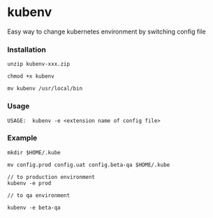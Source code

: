 # kubenv
Easy way to change kubernetes environment by switching config file 

### Installation

```text
unzip kubenv-xxx.zip

chmod +x kubenv

mv kubenv /usr/local/bin
```

### Usage

```text
USAGE:  kubenv -e <extension name of config file>
```

### Example


```text
mkdir $HOME/.kube

mv config.prod config.uat config.beta-qa $HOME/.kube

// to production environment
kubenv -e prod

// to qa environment

kubenv -e beta-qa
```
